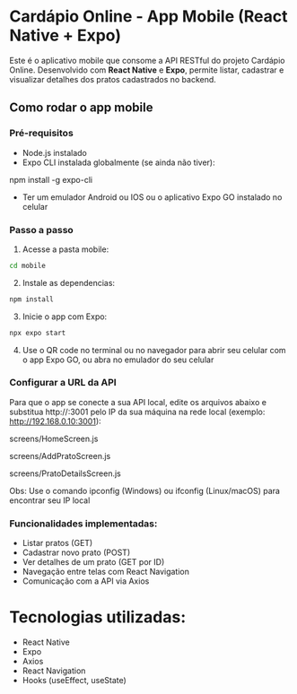 # Cardápio Online - App Mobile (React Native + Expo)

Este é o aplicativo mobile que consome a API RESTful do projeto Cardápio Online. Desenvolvido com **React Native** e **Expo**, permite listar, cadastrar e visualizar detalhes dos pratos cadastrados no backend.



## Como rodar o app mobile

### Pré-requisitos

- Node.js instalado
- Expo CLI instalada globalmente (se ainda não tiver):

npm install -g expo-cli

- Ter um emulador Android ou IOS ou o aplicativo Expo GO instalado no celular

### Passo a passo

1. Acesse a pasta mobile:

```bash
cd mobile
```
2. Instale as dependencias:

```bash
npm install
```
3. Inicie o app com Expo:
```bash
npx expo start
```
4. Use o QR code no terminal ou no navegador para abrir seu celular com o app Expo GO, ou abra no emulador do seu celular

### Configurar a URL da API

Para que o app se conecte a sua API local, edite os arquivos abaixo e substitua http://<IP>:3001 pelo IP da sua máquina na rede local (exemplo: http://192.168.0.10:3001):

screens/HomeScreen.js

screens/AddPratoScreen.js

screens/PratoDetailsScreen.js

Obs: Use o comando ipconfig (Windows) ou ifconfig (Linux/macOS) para encontrar seu IP local

### Funcionalidades implementadas:

- Listar pratos (GET)
- Cadastrar novo prato (POST)
- Ver detalhes de um prato (GET por ID)
- Navegação entre telas com React Navigation
- Comunicação com a API via Axios

# Tecnologias utilizadas:

- React Native
- Expo
- Axios
- React Navigation
- Hooks (useEffect, useState)





